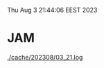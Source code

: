 Thu Aug  3 21:44:06 EEST 2023
# JAM
<a href='./cache/202308/03_21.log'>./cache/202308/03_21.log</a>
